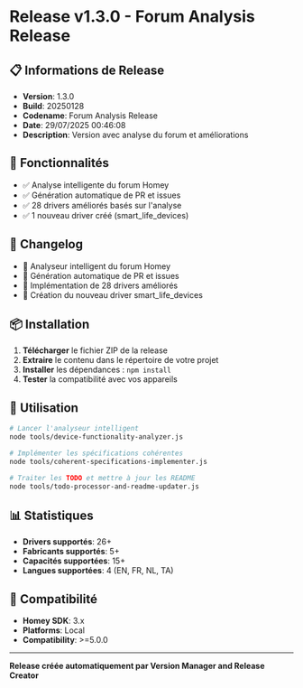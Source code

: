 # Release v1.3.0 - Forum Analysis Release

## 📋 **Informations de Release**

- **Version**: 1.3.0
- **Build**: 20250128
- **Codename**: Forum Analysis Release
- **Date**: 29/07/2025 00:46:08
- **Description**: Version avec analyse du forum et améliorations

## 🚀 **Fonctionnalités**

- ✅ Analyse intelligente du forum Homey
- ✅ Génération automatique de PR et issues
- ✅ 28 drivers améliorés basés sur l'analyse
- ✅ 1 nouveau driver créé (smart_life_devices)

## 📝 **Changelog**

- 🔄 Analyseur intelligent du forum Homey
- 🔄 Génération automatique de PR et issues
- 🔄 Implémentation de 28 drivers améliorés
- 🔄 Création du nouveau driver smart_life_devices

## 📦 **Installation**

1. **Télécharger** le fichier ZIP de la release
2. **Extraire** le contenu dans le répertoire de votre projet
3. **Installer** les dépendances : `npm install`
4. **Tester** la compatibilité avec vos appareils

## 🔧 **Utilisation**

```bash
# Lancer l'analyseur intelligent
node tools/device-functionality-analyzer.js

# Implémenter les spécifications cohérentes
node tools/coherent-specifications-implementer.js

# Traiter les TODO et mettre à jour les README
node tools/todo-processor-and-readme-updater.js
```

## 📊 **Statistiques**

- **Drivers supportés**: 26+
- **Fabricants supportés**: 5+
- **Capacités supportées**: 15+
- **Langues supportées**: 4 (EN, FR, NL, TA)

## 🎯 **Compatibilité**

- **Homey SDK**: 3.x
- **Platforms**: Local
- **Compatibility**: >=5.0.0

---

**Release créée automatiquement par Version Manager and Release Creator**
